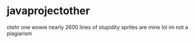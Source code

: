 # javaprojectother
otehr one
wowie
nearly 2600 lines of stupidity 
sprites are mine lol im not a plagiarism 
